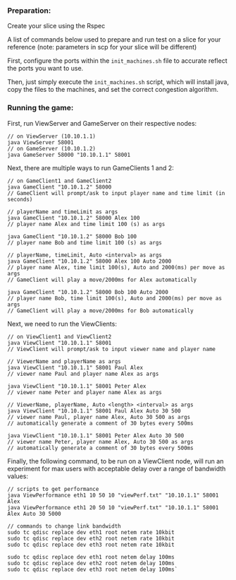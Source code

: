 ### Preparation:

Create your slice using the Rspec

A list of commands below used to prepare and run test on a slice
for your reference (note: parameters in scp for your slice will be different)

First, configure the ports within the `init_machines.sh` file to accurate reflect the ports you want to use. 

Then, just simply execute the `init_machines.sh` script, which will install java, copy the files to the machines, and set the correct congestion algorithm. 



### Running the game:


First, run ViewServer and GameServer on their respective nodes:

```
// on ViewServer (10.10.1.1)
java ViewServer 58001 
// on GameServer (10.10.1.2)
java GameServer 58000 "10.10.1.1" 58001
```


Next, there are multiple ways to run GameClients 1 and 2:

```
// on GameClient1 and GameClient2
java GameClient "10.10.1.2" 58000
// GameClient will prompt/ask to input player name and time limit (in seconds)

// playerName and timeLimit as args
java GameClient "10.10.1.2" 58000 Alex 100
// player name Alex and time limit 100 (s) as args

java GameClient "10.10.1.2" 58000 Bob 100
// player name Bob and time limit 100 (s) as args

// playerName, timeLimit, Auto <interval> as args
java GameClient "10.10.1.2" 58000 Alex 100 Auto 2000
// player name Alex, time limit 100(s), Auto and 2000(ms) per move as args
// GameClient will play a move/2000ms for Alex automatically 

java GameClient "10.10.1.2" 58000 Bob 100 Auto 2000
// player name Bob, time limit 100(s), Auto and 2000(ms) per move as args
// GameClient will play a move/2000ms for Bob automatically 
```

Next, we need to run the ViewClients: 

```
// on ViewClient1 and ViewClient2
java ViewClient "10.10.1.1" 58001
// ViewClient will prompt/ask to input viewer name and player name

// ViewerName and playerName as args
java ViewClient "10.10.1.1" 58001 Paul Alex 
// viewer name Paul and player name Alex as args

java ViewClient "10.10.1.1" 58001 Peter Alex 
// viewer name Peter and player name Alex as args

// ViewerName, playerName, Auto <length> <interval> as args
java ViewClient "10.10.1.1" 58001 Paul Alex Auto 30 500
// viewer name Paul, player name Alex, Auto 30 500 as args
// automatically generate a comment of 30 bytes every 500ms

java ViewClient "10.10.1.1" 58001 Peter Alex Auto 30 500
// viewer name Peter, player name Alex, Auto 30 500 as args
// automatically generate a comment of 30 bytes every 500ms
```


Finally, the following command, to be run on a ViewClient node, will run an experiment for max users with acceptable delay over a range of bandwidth values: 

```
// scripts to get performance
java ViewPerformance eth1 10 50 10 "viewPerf.txt" "10.10.1.1" 58001 Alex
java ViewPerformance eth1 20 50 10 "viewPerf.txt" "10.10.1.1" 58001 Alex Auto 30 5000
```

```
// commands to change link bandwidth 
sudo tc qdisc replace dev eth1 root netem rate 10kbit
sudo tc qdisc replace dev eth2 root netem rate 10kbit
sudo tc qdisc replace dev eth3 root netem rate 10kbit

sudo tc qdisc replace dev eth1 root netem delay 100ms
sudo tc qdisc replace dev eth2 root netem delay 100ms
sudo tc qdisc replace dev eth3 root netem delay 100ms`
```
